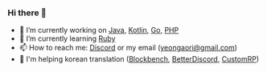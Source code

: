 ### Hi there 👋

- 🔭 I’m currently working on [Java](https://www.java.com/), [Kotlin](https://github.com/JetBrains/kotlin), [Go](https://github.com/golang/go), [PHP](https://www.php.net/)
- 🌱 I’m currently learning [Ruby](https://github.com/ruby/ruby)
- 📫 How to reach me: [Discord](https://yeongaori.github.io/discord) or my email (yeongaori@gmail.com)
- 💬 I'm helping korean translation ([Blockbench](https://github.com/JannisX11/blockbench), [BetterDiscord](https://github.com/BetterDiscord/BetterDiscord), [CustomRP](https://github.com/maximmax42/Discord-CustomRP))

<!--
**yeongaori/yeongaori** is a ✨ _special_ ✨ repository because its `README.md` (this file) appears on your GitHub profile.

Here are some ideas to get you started:

- 🔭 I’m currently working on ...
- 🌱 I’m currently learning ...
- 👯 I’m looking to collaborate on ...
- 🤔 I’m looking for help with ...
- 💬 Ask me about ...
- 📫 How to reach me: ...
- 😄 Pronouns: ...
- ⚡ Fun fact: ...
-->

